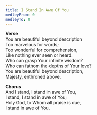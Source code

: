 ```yaml
---
title: I Stand In Awe Of You
medleyFrom: 0
medleyTo: 0
---
```


**Verse**  
You are beautiful beyond description  
Too marvelous for words;  
Too wonderful for comprehension,  
Like nothing ever seen or heard.  
Who can grasp Your infinite wisdom?  
Who can fathom the depths of Your love?  
You are beautiful beyond description,  
Majesty, enthroned above.

**Chorus**  
And I stand, I stand in awe of You,  
I stand, I stand in awe of You;  
Holy God, to Whom all praise is due,  
I stand in awe of You.

